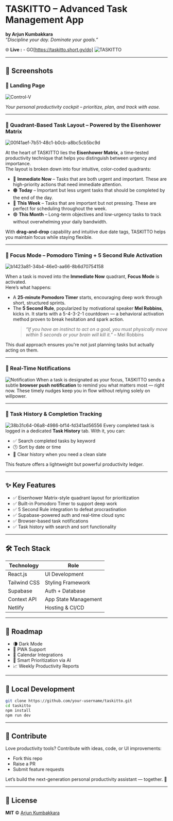
# TASKITTO – Advanced Task Management App  
**by Arjun Kumbakkara**  
_“Discipline your day. Dominate your goals.”_

🌐 **Live :** - GO[https://taskitto.short.gy/do]
![TASKITTO](https://github.com/user-attachments/assets/83a5e8c9-f165-426f-b011-5ff37c11bbde)

---

## 📸 Screenshots

### 🏁 Landing Page  
![Control-V](https://github.com/user-attachments/assets/72309cfd-2570-4681-80ac-e980aaae1e9f)



_Your personal productivity cockpit – prioritize, plan, and track with ease._

---

### 🔲 Quadrant-Based Task Layout – Powered by the Eisenhower Matrix  
 ![00f41aef-7b51-48c1-b0cb-a8bc5cb5bc9d](https://github.com/user-attachments/assets/b7faab38-069d-41e3-a40b-16dcd75c95de)

At the heart of TASKITTO lies the **Eisenhower Matrix**, a time-tested productivity technique that helps you distinguish between urgency and importance.  
The layout is broken down into four intuitive, color-coded quadrants:

- 🔴 **Immediate Now** – Tasks that are both urgent and important. These are high-priority actions that need immediate attention.
- 🟠 **Today** – Important but less urgent tasks that should be completed by the end of the day.
- 🔵 **This Week** – Tasks that are important but not pressing. These are perfect for scheduling throughout the week.
- 🟢 **This Month** – Long-term objectives and low-urgency tasks to track without overwhelming your daily bandwidth.

With **drag-and-drop** capability and intuitive due date tags, TASKITTO helps you maintain focus while staying flexible.

---

### 🎯 Focus Mode – Pomodoro Timing + 5 Second Rule Activation  
![b1423a81-34b4-46e0-aa66-8b6d70754158](https://github.com/user-attachments/assets/ec046fd0-c615-4cf8-8633-305812b8dd88)

When a task is moved into the **Immediate Now** quadrant, **Focus Mode** is activated.  
Here’s what happens:

- A **25-minute Pomodoro Timer** starts, encouraging deep work through short, structured sprints.
- The **5 Second Rule**, popularized by motivational speaker **Mel Robbins**, kicks in. It starts with a 5-4-3-2-1 countdown — a behavioral activation method proven to break hesitation and spark action.  
    > _“If you have an instinct to act on a goal, you must physically move within 5 seconds or your brain will kill it.”_ – Mel Robbins

This dual approach ensures you're not just planning tasks but actually acting on them.


---

### 🔔 Real-Time Notifications  
![Notification](https://github.com/user-attachments/assets/7ac5dd22-f4fe-4910-9a8c-8d18bfc45d4a)
When a task is designated as your focus, TASKITTO sends a subtle **browser push notification** to remind you what matters most — right now. These timely nudges keep you in flow without relying solely on willpower.

---


### 📜 Task History & Completion Tracking  
![38b31c64-06a8-4986-bf14-fd341ad56556](https://github.com/user-attachments/assets/1c30e0b5-cebc-4b40-a366-8736db2a1b30)
Every completed task is logged in a dedicated **Task History** tab. With it, you can:

- ✅ Search completed tasks by keyword
- 🕒 Sort by date or time
- 🧹 Clear history when you need a clean slate

This feature offers a lightweight but powerful productivity ledger.

---

## ✨ Key Features

- ✅ Eisenhower Matrix-style quadrant layout for prioritization
- ✅ Built-in Pomodoro Timer to support deep work
- ✅ 5 Second Rule integration to defeat procrastination
- ✅ Supabase-powered auth and real-time cloud sync
- ✅ Browser-based task notifications
- ✅ Task history with search and sort functionality

---

## 🛠 Tech Stack

| Technology     | Role                         |
|----------------|------------------------------|
| React.js       | UI Development               |
| Tailwind CSS   | Styling Framework            |
| Supabase       | Auth + Database              |
| Context API    | App State Management         |
| Netlify        | Hosting & CI/CD              |

---

## 📌 Roadmap

- 🌘 Dark Mode  
- 📱 PWA Support  
- 📅 Calendar Integrations  
- 🧠 Smart Prioritization via AI  
- 📈 Weekly Productivity Reports

---

## 🧪 Local Development

```bash
git clone https://github.com/your-username/taskitto.git
cd taskitto
npm install
npm run dev
```

---

## 🤝 Contribute

Love productivity tools? Contribute with ideas, code, or UI improvements:

- Fork this repo  
- Raise a PR  
- Submit feature requests

Let’s build the next-generation personal productivity assistant — together. 🚀

---

## 📜 License  
**MIT** © [Arjun Kumbakkara](https://github.com/arjunKumbakkara)

